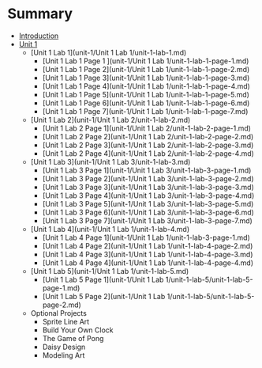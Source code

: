 # Summary

* [Introduction](README.md)
* [Unit 1](unit-1/unit-1.md)
  * [Unit 1 Lab 1](unit-1/Unit 1 Lab 1/unit-1-lab-1.md)
    * [Unit 1 Lab 1 Page 1 ](unit-1/Unit 1 Lab 1/unit-1-lab-1-page-1.md)
    * [Unit 1 Lab 1 Page 2](unit-1/Unit 1 Lab 1/unit-1-lab-1-page-2.md)
    * [Unit 1 Lab 1 Page 3](unit-1/Unit 1 Lab 1/unit-1-lab-1-page-3.md)
    * [Unit 1 Lab 1 Page 4](unit-1/Unit 1 Lab 1/unit-1-lab-1-page-4.md)
    * [Unit 1 Lab 1 Page 5](unit-1/Unit 1 Lab 1/unit-1-lab-1-page-5.md)
    * [Unit 1 Lab 1 Page 6](unit-1/Unit 1 Lab 1/unit-1-lab-1-page-6.md)
    * [Unit 1 Lab 1 Page 7](unit-1/Unit 1 Lab 1/unit-1-lab-1-page-7.md)
  * [Unit 1 Lab 2](unit-1/Unit 1 Lab 2/unit-1-lab-2.md)
    * [Unit 1 Lab 2 Page 1](unit-1/Unit 1 Lab 2/unit-1-lab-2-page-1.md)
    * [Unit 1 Lab 2 Page 2](unit-1/Unit 1 Lab 2/unit-1-lab-2-page-2.md)
    * [Unit 1 Lab 2 Page 3](unit-1/Unit 1 Lab 2/unit-1-lab-2-page-3.md)
    * [Unit 1 Lab 2 Page 4](unit-1/Unit 1 Lab 2/unit-1-lab-2-page-4.md)
  * [Unit 1 Lab 3](unit-1/Unit 1 Lab 3/unit-1-lab-3.md)
    * [Unit 1 Lab 3 Page 1](unit-1/Unit 1 Lab 3/unit-1-lab-3-page-1.md)
    * [Unit 1 Lab 3 Page 2](unit-1/Unit 1 Lab 3/unit-1-lab-3-page-2.md)
    * [Unit 1 Lab 3 Page 3](unit-1/Unit 1 Lab 3/unit-1-lab-3-page-3.md)
    * [Unit 1 Lab 3 Page 4](unit-1/Unit 1 Lab 3/unit-1-lab-3-page-4.md)
    * [Unit 1 Lab 3 Page 5](unit-1/Unit 1 Lab 3/unit-1-lab-3-page-5.md)
    * [Unit 1 Lab 3 Page 6](unit-1/Unit 1 Lab 3/unit-1-lab-3-page-6.md)
    * [Unit 1 Lab 3 Page 7](unit-1/Unit 1 Lab 3/unit-1-lab-3-page-7.md)
  * [Unit 1 Lab 4](unit-1/Unit 1 Lab 1/unit-1-lab-4.md)
    * [Unit 1 Lab 4 Page 1](unit-1/Unit 1 Lab 1/unit-1-lab-3-page-1.md)
    * [Unit 1 Lab 4 Page 2](unit-1/Unit 1 Lab 1/unit-1-lab-4-page-2.md)
    * [Unit 1 Lab 4 Page 3](unit-1/Unit 1 Lab 1/unit-1-lab-4-page-3.md)
    * [Unit 1 Lab 4 Page 4](unit-1/Unit 1 Lab 1/unit-1-lab-4-page-4.md)
  * [Unit 1 Lab 5](unit-1/Unit 1 Lab 1/unit-1-lab-5.md)
    * [Unit 1 Lab 5 Page 1](unit-1/Unit 1 Lab 1/unit-1-lab-5/unit-1-lab-5-page-1.md)
    * [Unit 1 Lab 5 Page 2](unit-1/Unit 1 Lab 1/unit-1-lab-5/unit-1-lab-5-page-2.md)
  * Optional Projects
    * Sprite Line Art
    * Build Your Own Clock
    * The Game of Pong
    * Daisy Design
    * Modeling Art




